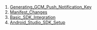1. [Generating_GCM_Push_Notification_Key](Generating_GCM_Push_Notification_Key.md)
2. [Manifest_Changes](Manifest_Changes.md)
3. [Basic_SDK_Integration](Basic_SDK_Integration.md)
4. [Android_Studio_SDK_Setup](Android_Studio_SDK_Setup.md)
